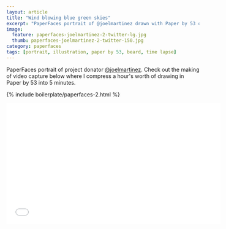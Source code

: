 ```yaml
---
layout: article
title: "Wind blowing blue green skies"
excerpt: "PaperFaces portrait of @joelmartinez drawn with Paper by 53 on an iPad."
image: 
  feature: paperfaces-joelmartinez-2-twitter-lg.jpg
  thumb: paperfaces-joelmartinez-2-twitter-150.jpg
category: paperfaces
tags: [portrait, illustration, paper by 53, beard, time lapse]
---
```


PaperFaces portrait of project donator [@joelmartinez](http://twitter.com/joelmartinez). Check out the making of video capture below where I compress a hour's worth of drawing in Paper by 53 into 5 minutes.

{% include boilerplate/paperfaces-2.html %}

<iframe width="560" height="315" src="//www.youtube.com/embed/WjmQYBgHjFI" frameborder="0"> </iframe>
